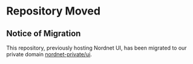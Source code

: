 # Repository Moved

## Notice of Migration

This repository, previously hosting Nordnet UI, has been migrated to our private domain [nordnet-private/ui](https://github.com/nordnet-private/ui).
